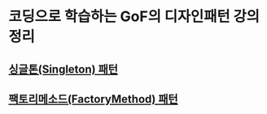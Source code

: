 # 코딩으로 학습하는 GoF의 디자인패턴 강의 정리

## [싱글톤(Singleton) 패턴](https://github.com/jadenkim94/study-designpattern-lecture-inflearn/blob/master/src/main/java/singletonpattern/%EC%8B%B1%EA%B8%80%ED%86%A4.md)
## [팩토리메소드(FactoryMethod) 패턴](https://github.com/jadenkim94/study-designpattern-lecture-inflearn/blob/master/src/main/java/factorymethodpattern/%ED%8C%A9%ED%86%A0%EB%A6%AC%EB%A9%94%EC%86%8C%EB%93%9C.md)

